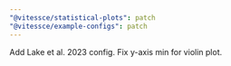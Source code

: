```yaml
---
"@vitessce/statistical-plots": patch
"@vitessce/example-configs": patch
---
```


Add Lake et al. 2023 config. Fix y-axis min for violin plot.
